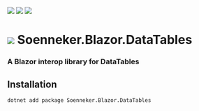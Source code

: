 [![](https://img.shields.io/nuget/v/soenneker.blazor.datatables.svg?style=for-the-badge)](https://www.nuget.org/packages/soenneker.blazor.datatables/)
[![](https://img.shields.io/github/actions/workflow/status/soenneker/soenneker.blazor.datatables/publish-package.yml?style=for-the-badge)](https://github.com/soenneker/soenneker.blazor.datatables/actions/workflows/publish-package.yml)
[![](https://img.shields.io/nuget/dt/soenneker.blazor.datatables.svg?style=for-the-badge)](https://www.nuget.org/packages/soenneker.blazor.datatables/)

# ![](https://user-images.githubusercontent.com/4441470/224455560-91ed3ee7-f510-4041-a8d2-3fc093025112.png) Soenneker.Blazor.DataTables
### A Blazor interop library for DataTables

## Installation

```
dotnet add package Soenneker.Blazor.DataTables
```
